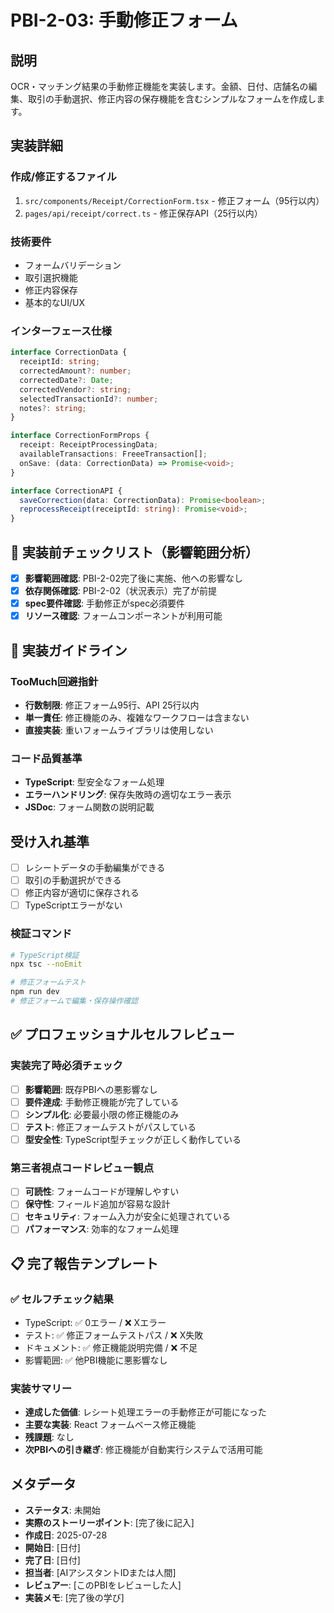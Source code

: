 # PBI-2-03: 手動修正フォーム

## 説明

OCR・マッチング結果の手動修正機能を実装します。金額、日付、店舗名の編集、取引の手動選択、修正内容の保存機能を含むシンプルなフォームを作成します。

## 実装詳細

### 作成/修正するファイル

1. `src/components/Receipt/CorrectionForm.tsx` - 修正フォーム（95行以内）
2. `pages/api/receipt/correct.ts` - 修正保存API（25行以内）

### 技術要件

- フォームバリデーション
- 取引選択機能
- 修正内容保存
- 基本的なUI/UX

### インターフェース仕様

```typescript
interface CorrectionData {
  receiptId: string;
  correctedAmount?: number;
  correctedDate?: Date;
  correctedVendor?: string;
  selectedTransactionId?: number;
  notes?: string;
}

interface CorrectionFormProps {
  receipt: ReceiptProcessingData;
  availableTransactions: FreeeTransaction[];
  onSave: (data: CorrectionData) => Promise<void>;
}

interface CorrectionAPI {
  saveCorrection(data: CorrectionData): Promise<boolean>;
  reprocessReceipt(receiptId: string): Promise<void>;
}
```

## 🎯 実装前チェックリスト（影響範囲分析）

- [x] **影響範囲確認**: PBI-2-02完了後に実施、他への影響なし
- [x] **依存関係確認**: PBI-2-02（状況表示）完了が前提
- [x] **spec要件確認**: 手動修正がspec必須要件
- [x] **リソース確認**: フォームコンポーネントが利用可能

## 🔧 実装ガイドライン

### TooMuch回避指針
- **行数制限**: 修正フォーム95行、API 25行以内
- **単一責任**: 修正機能のみ、複雑なワークフローは含まない
- **直接実装**: 重いフォームライブラリは使用しない

### コード品質基準
- **TypeScript**: 型安全なフォーム処理
- **エラーハンドリング**: 保存失敗時の適切なエラー表示
- **JSDoc**: フォーム関数の説明記載

## 受け入れ基準

- [ ] レシートデータの手動編集ができる
- [ ] 取引の手動選択ができる
- [ ] 修正内容が適切に保存される
- [ ] TypeScriptエラーがない

### 検証コマンド

```bash
# TypeScript検証
npx tsc --noEmit

# 修正フォームテスト
npm run dev
# 修正フォームで編集・保存操作確認
```

## ✅ プロフェッショナルセルフレビュー

### 実装完了時必須チェック
- [ ] **影響範囲**: 既存PBIへの悪影響なし
- [ ] **要件達成**: 手動修正機能が完了している
- [ ] **シンプル化**: 必要最小限の修正機能のみ
- [ ] **テスト**: 修正フォームテストがパスしている
- [ ] **型安全性**: TypeScript型チェックが正しく動作している

### 第三者視点コードレビュー観点
- [ ] **可読性**: フォームコードが理解しやすい
- [ ] **保守性**: フィールド追加が容易な設計
- [ ] **セキュリティ**: フォーム入力が安全に処理されている
- [ ] **パフォーマンス**: 効率的なフォーム処理

## 📋 完了報告テンプレート

### ✅ セルフチェック結果
- TypeScript: ✅ 0エラー / ❌ Xエラー
- テスト: ✅ 修正フォームテストパス / ❌ X失敗  
- ドキュメント: ✅ 修正機能説明完備 / ❌ 不足
- 影響範囲: ✅ 他PBI機能に悪影響なし

### 実装サマリー
- **達成した価値**: レシート処理エラーの手動修正が可能になった
- **主要な実装**: React フォームベース修正機能
- **残課題**: なし
- **次PBIへの引き継ぎ**: 修正機能が自動実行システムで活用可能

## メタデータ

- **ステータス**: 未開始
- **実際のストーリーポイント**: [完了後に記入]
- **作成日**: 2025-07-28
- **開始日**: [日付]
- **完了日**: [日付]
- **担当者**: [AIアシスタントIDまたは人間]
- **レビュアー**: [このPBIをレビューした人]
- **実装メモ**: [完了後の学び]